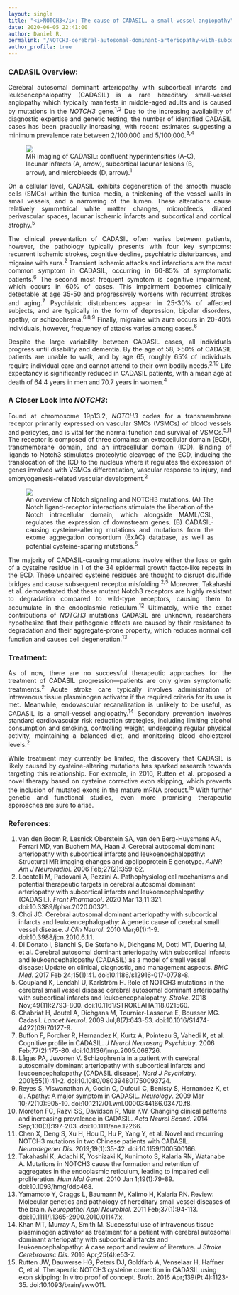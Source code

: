 ```yaml
---
layout: single
title: "<i>NOTCH3</i>: The cause of CADASIL, a small-vessel angiopathy"
date: 2020-06-05 22:41:00
author: Daniel R.
permalink: "/NOTCH3-cerebral-autosomal-dominant-arteriopathy-with-subcortical-infarcts-and-leukoencephalopathy/"
author_profile: true
---
```

### CADASIL Overview:

<div style="text-align: justify"><p> Cerebral autosomal dominant arteriopathy with subcortical infarcts and leukoencephalopathy (CADASIL) is a rare hereditary small-vessel angiopathy which typically manifests in middle-aged adults and is caused by mutations in the <i>NOTCH3</i> gene.<sup>1,2</sup> Due to the increasing availability of diagnostic expertise and genetic testing, the number of identified CADASIL cases has been gradually increasing, with recent estimates suggesting a minimum prevalence rate between 2/100,000 and 5/100,000.<sup>3,4</sup></p></div>

<figure>
  <img src="http://www.ajnr.org/content/ajnr/27/2/359/F1.large.jpg">
    <figcaption> MR imaging of CADASIL: confluent hyperintensities (A-C), lacunar infarcts (A, arrow), subcortical lacunar lesions (B, arrow), and microbleeds (D, arrow).<sup>1</sup></figcaption>
</figure>

<div style="text-align: justify"><p>On a cellular level, CADASIL exhibits degeneration of the smooth muscle cells (SMCs) within the tunica media, a thickening of the vessel walls in small vessels, and a narrowing of the lumen. These alterations cause relatively symmetrical white matter changes, microbleeds, dilated perivascular spaces, lacunar ischemic infarcts and subcortical and cortical atrophy.<sup>5</sup></p>

<p>The clinical presentation of CADASIL often varies between patients, however, the pathology typically presents with four key symptoms: recurrent ischemic strokes, cognitive decline, psychiatric disturbances, and migraine with aura.<sup>2</sup> Transient ischemic attacks and infarctions are the most common symptom in CADASIL, occurring in 60-85% of symptomatic patients.<sup>6</sup> The second most frequent symptom is cognitive impairment, which occurs in 60% of cases. This impairment becomes clinically detectable at age 35-50 and progressively worsens with recurrent strokes and aging.<sup>7</sup> Psychiatric disturbances appear in 25-30% of affected subjects, and are typically in the form of depression, bipolar disorders, apathy, or schizophrenia.<sup>6.8,9</sup> Finally, migraine with aura occurs in 20-40% individuals, however, frequency of attacks varies among cases.<sup>6</sup></p>

<p>Despite the large variability between CADASIL cases, all individuals progress until disability and dementia. By the age of 58, >50% of CADASIL patients are unable to walk, and by age 65, roughly 65% of individuals require individual care and cannot attend to their own bodily needs.<sup>2,10</sup> Life expectancy is significantly reduced in CADASIL patients, with a mean age at death of 64.4 years in men and 70.7 years in women.<sup>4</sup></p></div>

### A Closer Look Into <i>NOTCH3</i>:

<div style="text-align: justify"><p>Found at chromosome 19p13.2, <i>NOTCH3</i> codes for a transmembrane receptor primarily expressed on vascular SMCs (VSMCs) of blood vessels and pericytes, and is vital for the normal function and survival of VSMCs.<sup>5,11</sup> The receptor is composed of three domains: an extracellular domain (ECD), transmembrane domain, and an intracellular domain (ICD). Binding of ligands to Notch3 stimulates proteolytic cleavage of the ECD, inducing the translocation of the ICD to the nucleus where it regulates the expression of genes involved with VSMCs differentiation, vascular response to injury, and embryogenesis-related vascular development.<sup>2</sup></p>

<figure>
  <img src="https://i.imgur.com/qQUWvxf.jpg">
    <figcaption>An overview of Notch signaling and NOTCH3 mutations. (A) The Notch ligand-receptor interactions stimulate the liberation of the Notch intracellular domain, which alongside MAML/CSL, regulates the expression of downstream genes. (B) CADASIL-causing cysteine-altering mutations and mutations from the exome aggregation consortium (ExAC) database, as well as potential cysteine-sparing mutations.<sup>5</sup></figcaption>
</figure>

<p>The majority of CADASIL-causing mutations involve either the loss or gain of a cysteine residue in 1 of the 34 epidermal growth factor-like repeats in the ECD. These unpaired cysteine residues are thought to disrupt disulfide bridges and cause subsequent receptor misfolding.<sup>2,5</sup> Moreover, Takahashi et al. demonstrated that these mutant Notch3 receptors are highly resistant to degradation compared to wild-type receptors, causing them to accumulate in the endoplasmic reticulum.<sup>12</sup> Ultimately, while the exact contributions of <i>NOTCH3</i> mutations CADASIL are unknown, researchers hypothesize that their pathogenic effects are caused by their resistance to degradation and their aggregate-prone property, which reduces normal cell function and causes cell degeneration.<sup>13</sup></p>

</div>

### Treatment:
<div style="text-align: justify"><p>As of now, there are no successful therapeutic approaches for the treatment of CADASIL progression—patients are only given symptomatic treatments.<sup>2</sup> Acute stroke care typically involves administration of intravenous tissue plasminogen activator if the required criteria for its use is met. Meanwhile, endovascular recanalization is unlikely to be useful, as CADASIL is a small-vessel angiopathy.<sup>14</sup> Secondary prevention involves standard cardiovascular risk reduction strategies, including limiting alcohol consumption and smoking, controlling weight, undergoing regular physical activity, maintaining a balanced diet, and monitoring blood cholesterol levels.<sup>2</sup></p>

<p>While treatment may currently be limited, the discovery that CADASIL is likely caused by cysteine-altering mutations has sparked research towards targeting this relationship. For example, in 2016, Rutten et al. proposed a novel therapy based on cysteine corrective exon skipping, which prevents the inclusion of mutated exons in the mature mRNA product.<sup>15</sup> With further genetic and functional studies, even more promising therapeutic approaches are sure to arise.</p></div>

### References:
1. van den Boom R, Lesnick Oberstein SA, van den Berg-Huysmans AA, Ferrari MD, van Buchem MA, Haan J. Cerebral autosomal dominant arteriopathy with subcortical infarcts and leukoencephalopathy: Structural MR imaging changes and apolipoprotein E genotype. _AJNR Am J Neuroradiol_. 2006 Feb;27(2):359-62.
2. Locatelli M, Padovani A, Pezzini A. Pathophysiological mechanisms and potential therapeutic targets in cerebral autosomal dominant arteriopathy with subcortical infarcts and leukoencephalopathy (CADASIL). _Front Pharmacol_. 2020 Mar 13;11:321. doi:10.3389/fphar.2020.00321.
3. Choi JC. Cerebral autosomal dominant arteriopathy with subcortical infarcts and leukoencephalopathy: A genetic cause of cerebral small vessel disease. _J Clin Neurol_. 2010 Mar;6(1):1-9. doi:10.3988/jcn.2010.6.1.1.
4. Di Donato I, Bianchi S, De Stefano N, Dichgans M, Dotti MT, Duering M, et al. Cerebral autosomal dominant arteriopathy with subcortical infarcts and leukoencephalopathy (CADASIL) as a model of small vessel disease: Update on clinical, diagnostic, and management aspects. _BMC Med_. 2017 Feb 24;15(1):41. doi:10.1186/s12916-017-0778-8.
5. Coupland K, Lendahl U, Karlström H. Role of NOTCH3 mutations in the cerebral small vessel disease cerebral autosomal dominant arteriopathy with subcortical infarcts and leukoencephalopathy. _Stroke_. 2018 Nov;49(11):2793-800. doi:10.1161/STROKEAHA.118.021560.
6. Chabriat H, Joutel A, Dichgans M, Tournier-Lasserve E, Bousser MG. Cadasil. _Lancet Neurol_. 2009 Jul;8(7):643-53. doi:10.1016/S1474-4422(09)70127-9.
7. Buffon F, Porcher R, Hernandez K, Kurtz A, Pointeau S, Vahedi K, et al. Cognitive profile in CADASIL. _J Neurol Neurosurg Psychiatry_. 2006 Feb;77(2):175-80. doi:10.1136/jnnp.2005.068726.
8. Lågas PA, Juvonen V. Schizophrenia in a patient with cerebral autosomally dominant arteriopathy with subcortical infarcts and leucoencephalopathy (CADASIL disease). _Nord J Psychiatry_. 2001;55(1):41-2. doi:10.1080/080394801750093724.
9. Reyes S, Viswanathan A, Godin O, Dufouil C, Benisty S, Hernandez K, et al. Apathy: A major symptom in CADASIL. _Neurology_. 2009 Mar 10;72(10):905-10. doi:10.1212/01.wnl.0000344166.03470.f8.
10. Moreton FC, Razvi SS, Davidson R, Muir KW. Changing clinical patterns and increasing prevalence in CADASIL. _Acta Neurol Scand_. 2014 Sep;130(3):197-203. doi:10.1111/ane.12266.
11. Chen X, Deng S, Xu H, Hou D, Hu P, Yang Y, et al. Novel and recurring NOTCH3 mutations in two Chinese patients with CADASIL. _Neurodegener Dis_. 2019;19(1):35-42. doi:10.1159/000500166.
12. Takahashi K, Adachi K, Yoshizaki K, Kunimoto S, Kalaria RN, Watanabe A. Mutations in NOTCH3 cause the formation and retention of aggregates in the endoplasmic reticulum, leading to impaired cell proliferation. _Hum Mol Genet_. 2010 Jan 1;19(1):79-89. doi:10.1093/hmg/ddp468.
13. Yamamoto Y, Craggs L, Baumann M, Kalimo H, Kalaria RN. Review: Molecular genetics and pathology of hereditary small vessel diseases of the brain. _Neuropathol Appl Neurobiol_. 2011 Feb;37(1):94-113. doi:10.1111/j.1365-2990.2010.01147.x.
14. Khan MT, Murray A, Smith M. Successful use of intravenous tissue plasminogen activator as treatment for a patient with cerebral autosomal dominant arteriopathy with subcortical infarcts and leukoencephalopathy: A case report and review of literature. _J Stroke Cerebrovasc Dis_. 2016 Apr;25(4):e53-7.
15. Rutten JW, Dauwerse HG, Peters DJ, Goldfarb A, Venselaar H, Haffner C, et al. Therapeutic NOTCH3 cysteine correction in CADASIL using exon skipping: In vitro proof of concept. _Brain_. 2016 Apr;139(Pt 4):1123-35. doi:10.1093/brain/aww011.

